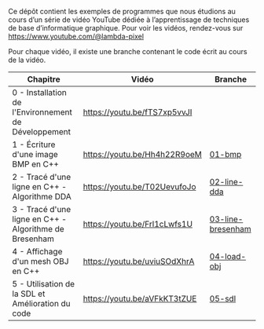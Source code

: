 Ce dépôt contient les exemples de programmes que nous étudions au cours d’un série de vidéo YouTube dédiée à l’apprentissage de techniques de base d’informatique graphique. Pour voir les vidéos, rendez-vous sur https://www.youtube.com/@lambda-pixel

Pour chaque vidéo, il existe une branche contenant le code écrit au cours de la vidéo.


| Chapitre                                               | Vidéo                        | Branche |
| ------------------------------------------------------ | ---------------------------- | ------- |
| 0 - Installation de l'Environnement de Développement   | https://youtu.be/fTS7xp5vvJI |  |
| 1 - Écriture d'une image BMP en C++                    | https://youtu.be/Hh4h22R9oeM | [01-bmp](https://github.com/lambda-pixel/tuto-youtube/tree/01-bmp) |
| 2 - Tracé d'une ligne en C++ - Algorithme DDA          | https://youtu.be/T02UevufoJo | [02-line-dda](https://github.com/lambda-pixel/tuto-youtube/tree/02-line-dda) |
| 3 - Tracé d'une ligne en C++ - Algorithme de Bresenham | https://youtu.be/Frl1cLwfs1U | [03-line-bresenham](https://github.com/lambda-pixel/tuto-youtube/tree/03-line-bresenham) |
| 4 - Affichage d'un mesh OBJ en C++                     | https://youtu.be/uviuSOdXhrA | [04-load-obj](https://github.com/lambda-pixel/tuto-youtube/tree/04-load-obj) |
| 5 - Utilisation de la SDL et Amélioration du code      | https://youtu.be/aVFkKT3tZUE | [05-sdl](https://github.com/lambda-pixel/tuto-youtube/tree/05-sdl) |
